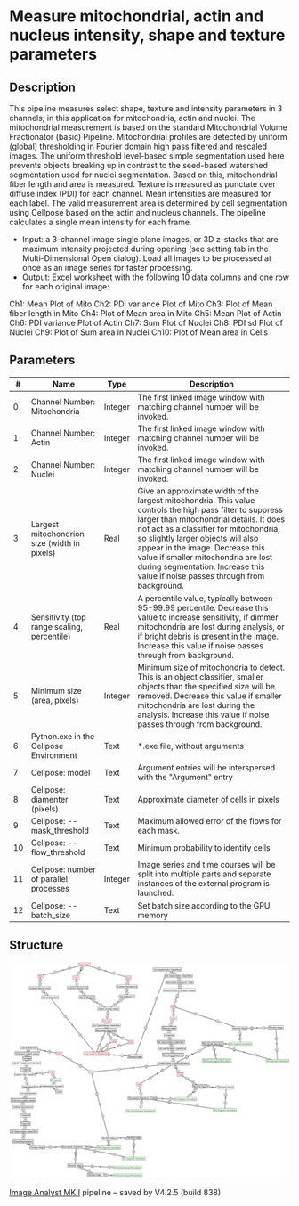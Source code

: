 # Measure mitochondrial, actin and nucleus intensity, shape and texture parameters
## Description
This pipeline measures select shape, texture and intensity parameters in 3 channels; in this application for mitochondria, actin and nuclei. The mitochondrial measurement is based on the standard Mitochondrial Volume Fractionator (basic) Pipeline. Mitochondrial profiles are detected by uniform (global) thresholding in Fourier domain high pass filtered and rescaled images. The uniform threshold level-based simple segmentation used here prevents objects breaking up in contrast to the seed-based watershed segmentation used for nuclei segmentation. Based on this, mitochondrial fiber length and area is measured. Texture is measured as punctate over diffuse index (PDI) for each channel. Mean intensities are measured for each label. The valid measurement area is determined by cell segmentation using Cellpose based on the actin and nucleus channels. The pipeline calculates a single mean intensity for each frame.   
* Input: a 3-channel image single plane images, or 3D z-stacks that are maximum intensity projected during opening (see setting tab in the Multi-Dimensional Open dialog). Load all images to be processed at once as an image series for faster processing.
* Output: Excel worksheet with the following 10 data columns and one row for each original image:

Ch1:	Mean Plot of Mito
Ch2:	PDI variance Plot of Mito
Ch3:	Plot of Mean fiber length in Mito
Ch4:	Plot of Mean area in Mito
Ch5:	Mean Plot of Actin
Ch6:	PDI variance Plot of Actin
Ch7:	Sum Plot of Nuclei
Ch8:	PDI sd Plot of Nuclei
Ch9:	Plot of Sum area in Nuclei
Ch10:	Plot of Mean area in Cells


## Parameters
| # | Name | Type | Description |
|---|------|------|-------------|
| 0 | Channel Number: Mitochondria | Integer | The first linked image window with matching channel number will be invoked. |
| 1 | Channel Number: Actin | Integer | The first linked image window with matching channel number will be invoked. |
| 2 | Channel Number: Nuclei | Integer | The first linked image window with matching channel number will be invoked. |
| 3 | Largest mitochondrion size (width in pixels) | Real | Give an approximate width of the largest mitochondria. This value controls the high pass filter to suppress larger than mitochondrial details. It does not act as a classifier for mitochondria, so slightly larger objects will also appear in the image. Decrease this value if smaller mitochondria are lost during segmentation. Increase this value if noise passes through from background. |
| 4 | Sensitivity (top range scaling, percentile) | Real | A percentile value, typically between 95-99.99 percentile. Decrease this value to increase sensitivity, if dimmer mitochondria are lost during analysis, or if bright debris is present in the image. Increase this value if noise passes through from background. |
| 5 | Minimum size (area, pixels) | Integer | Minimum size of mitochondria to detect. This is an object classifier, smaller objects than the specified size will be removed. Decrease this value if smaller mitochondria are lost during the analysis. Increase this value if noise passes through from background. |
| 6 | Python.exe in the Cellpose Environment | Text | *.exe file, without arguments |
| 7 | Cellpose: model | Text | Argument entries will be interspersed with the "Argument" entry |
| 8 | Cellpose: diamenter (pixels) | Text | Approximate diameter of cells in pixels |
| 9 | Cellpose: --mask_threshold | Text | Maximum allowed error of the flows for each mask. |
| 10 | Cellpose: --flow_threshold | Text | Minimum probability to identify cells |
| 11 | Cellpose: number of parallel processes | Integer | Image series and time courses will be split into multiple parts and separate instances of the external program is launched. |
| 12 | Cellpose: --batch_size | Text | Set batch size according to the GPU memory |


## Structure
![structure](/.img/Measure_mitochondrial,_actin_and_nucleus_intensity,_shape_and_texture_parameters.jpg)

[Image Analyst MKII](https://www.imageanalyst.net) pipeline – saved by V4.2.5 (build 838)


